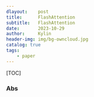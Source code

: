```yaml
---
dlayout:    post
title:      FlashAttention
subtitle:   FlashAttention
date:       2023-10-29
author:     Kylin
header-img: img/bg-owncloud.jpg
catalog: true
tags:
    - paper
---
```




[TOC]

### Abs

